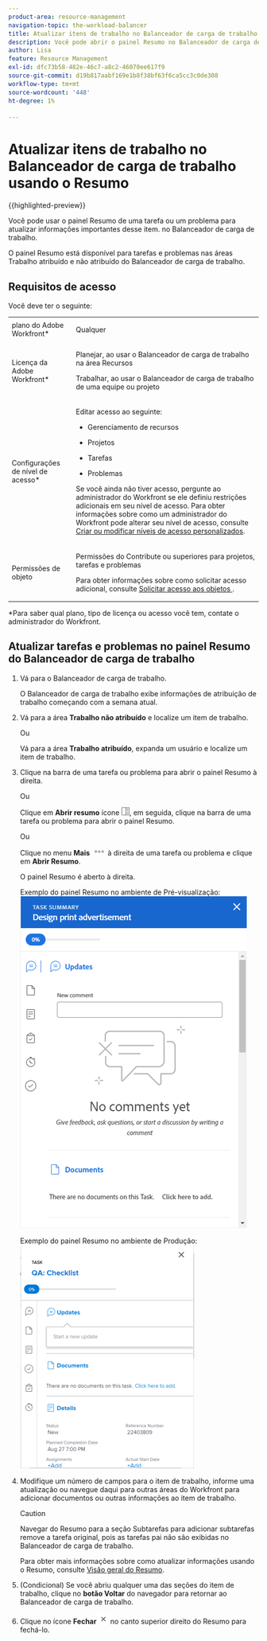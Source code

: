 ```yaml
---
product-area: resource-management
navigation-topic: the-workload-balancer
title: Atualizar itens de trabalho no Balanceador de carga de trabalho usando o Resumo
description: Você pode abrir o painel Resumo no Balanceador de carga de trabalho para atualizar itens de trabalho nas áreas Trabalho atribuído e Não atribuído.
author: Lisa
feature: Resource Management
exl-id: dfc73b58-482e-46c7-a8c2-46070ee617f9
source-git-commit: d19b817aabf169e1b8f38bf63f6ca5cc3c0de308
workflow-type: tm+mt
source-wordcount: '448'
ht-degree: 1%

---
```


# Atualizar itens de trabalho no Balanceador de carga de trabalho usando o Resumo

{{highlighted-preview}}

Você pode usar o painel Resumo de uma tarefa ou um problema para atualizar informações importantes desse item. no Balanceador de carga de trabalho.

O painel Resumo está disponível para tarefas e problemas nas áreas Trabalho atribuído e não atribuído do Balanceador de carga de trabalho.

## Requisitos de acesso

Você deve ter o seguinte:

<table style="table-layout:auto"> 
 <col> 
 <col> 
 <tbody> 
  <tr> 
   <td role="rowheader">plano do Adobe Workfront*</td> 
   <td> <p>Qualquer </p> </td> 
  </tr> 
  <tr> 
   <td role="rowheader">Licença da Adobe Workfront*</td> 
   <td> <p>Planejar, ao usar o Balanceador de carga de trabalho na área Recursos</p>
   <p>Trabalhar, ao usar o Balanceador de carga de trabalho de uma equipe ou projeto</p> 
 </p> </td> 
  </tr> 
  <tr> 
   <td role="rowheader">Configurações de nível de acesso*</td> 
   <td> <p>Editar acesso ao seguinte:</p> 
    <ul> 
     <li> <p>Gerenciamento de recursos</p> </li> 
     <li> <p>Projetos</p> </li> 
     <li> <p>Tarefas</p> </li> 
     <li> <p>Problemas</p> </li> 
    </ul> <p>Se você ainda não tiver acesso, pergunte ao administrador do Workfront se ele definiu restrições adicionais em seu nível de acesso. Para obter informações sobre como um administrador do Workfront pode alterar seu nível de acesso, consulte <a href="../../administration-and-setup/add-users/configure-and-grant-access/create-modify-access-levels.md" class="MCXref xref">Criar ou modificar níveis de acesso personalizados</a>.</p> </td> 
  </tr> 
  <tr> 
   <td role="rowheader">Permissões de objeto</td> 
   <td> <p>Permissões do Contribute ou superiores para projetos, tarefas e problemas </p> <p>Para obter informações sobre como solicitar acesso adicional, consulte <a href="../../workfront-basics/grant-and-request-access-to-objects/request-access.md" class="MCXref xref">Solicitar acesso aos objetos </a>.</p> </td> 
  </tr> 
 </tbody> 
</table>

&#42;Para saber qual plano, tipo de licença ou acesso você tem, contate o administrador do Workfront.

## Atualizar tarefas e problemas no painel Resumo do Balanceador de carga de trabalho

1. Vá para o Balanceador de carga de trabalho.

   O Balanceador de carga de trabalho exibe informações de atribuição de trabalho começando com a semana atual.

1. Vá para a área **Trabalho não atribuído** e localize um item de trabalho.

   Ou

   Vá para a área **Trabalho atribuído**, expanda um usuário e localize um item de trabalho.

1. Clique na barra de uma tarefa ou problema para abrir o painel Resumo à direita.

   Ou

   Clique em **Abrir resumo** ícone ![](assets/summary-panel-icon.png), em seguida, clique na barra de uma tarefa ou problema para abrir o painel Resumo.

   Ou

   Clique no menu **Mais** ![](assets/more-icon.png) à direita de uma tarefa ou problema e clique em **Abrir Resumo**.

   O painel Resumo é aberto à direita.

   <div class="preview">

   Exemplo do painel Resumo no ambiente de Pré-visualização:
   ![Painel de resumo](assets/summary-panel-task-wb-new-comments.png)

   </div>

   Exemplo do painel Resumo no ambiente de Produção:
   ![Painel de resumo](assets/summary-panel-for-task-in-workload-balancer-350x449.png)

1. Modifique um número de campos para o item de trabalho, informe uma atualização ou navegue daqui para outras áreas do Workfront para adicionar documentos ou outras informações ao item de trabalho.

   >[!CAUTION]
   >
   >Navegar do Resumo para a seção Subtarefas para adicionar subtarefas remove a tarefa original, pois as tarefas pai não são exibidas no Balanceador de carga de trabalho.

   Para obter mais informações sobre como atualizar informações usando o Resumo, consulte [Visão geral do Resumo](../../workfront-basics/the-new-workfront-experience/summary-overview.md).

1. (Condicional) Se você abriu qualquer uma das seções do item de trabalho, clique no **botão Voltar** do navegador para retornar ao Balanceador de carga de trabalho.
1. Clique no ícone **Fechar** ![](assets/close-icon.png) no canto superior direito do Resumo para fechá-lo.

